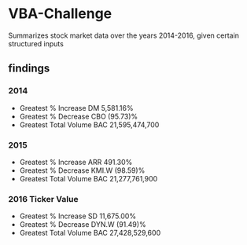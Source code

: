 # VBA-Challenge
Summarizes stock market data over the years 2014-2016, given certain structured inputs

## findings
### 2014			          
* Greatest % Increase	DM	5,581.16%
* Greatest % Decrease	CBO	(95.73)%
* Greatest Total Volume	BAC	21,595,474,700

### 2015			         
* Greatest % Increase	ARR	491.30%
* Greatest % Decrease	KMI.W	(98.59)%
* Greatest Total Volume	BAC	21,277,761,900


### 2016			          Ticker	Value
* Greatest % Increase	SD	11,675.00%
* Greatest % Decrease	DYN.W	(91.49)%
* Greatest Total Volume	BAC	27,428,529,600
